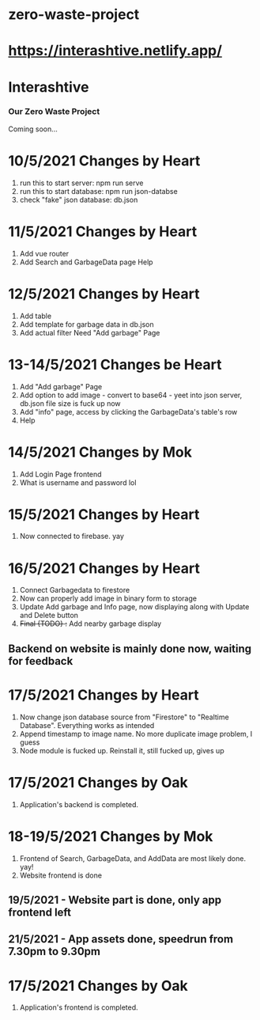 # zero-waste-project
https://interashtive.netlify.app/ 
=======
# Interashtive
### Our Zero Waste Project
Coming soon...
 

# 10/5/2021 Changes by Heart
1. run this to start server: npm run serve
2. run this to start database: npm run json-databse
3. check "fake" json database: db.json

# 11/5/2021 Changes by Heart
1. Add vue router
2. Add Search and GarbageData page
Help

# 12/5/2021 Changes by Heart
1. Add table
2. Add template for garbage data in db.json
3. Add actual filter
Need "Add garbage" Page

# 13-14/5/2021 Changes be Heart
1. Add "Add garbage" Page
2. Add option to add image - convert to base64 - yeet into json server, db.json file size is fuck up now
3. Add "info" page, access by clicking the GarbageData's table's row
4. Help

# 14/5/2021 Changes by Mok
1. Add Login Page frontend
2. What is username and password lol

# 15/5/2021 Changes by Heart
1. Now connected to firebase. yay

# 16/5/2021 Changes by Heart
1. Connect Garbagedata to firestore
2. Now can properly add image in binary form to storage
3. Update Add garbage and Info page, now displaying along with Update and Delete button
4. ~~Final {TODO} :~~ Add nearby garbage display

## Backend on website is mainly done now, waiting for feedback

# 17/5/2021 Changes by Heart
1. Now change json database source from "Firestore" to "Realtime Database". Everything works as intended
2. Append timestamp to image name. No more duplicate image problem, I guess
3. Node module is fucked up. Reinstall it, still fucked up, gives up

# 17/5/2021 Changes by Oak
1. Application's backend is completed.


# 18-19/5/2021 Changes by Mok
1. Frontend of Search, GarbageData, and AddData are most likely done. yay!
2. Website frontend is done

## 19/5/2021 - Website part is done, only app frontend left

## 21/5/2021 - App assets done, speedrun from 7.30pm to 9.30pm

# 17/5/2021 Changes by Oak
1. Application's frontend is completed.
